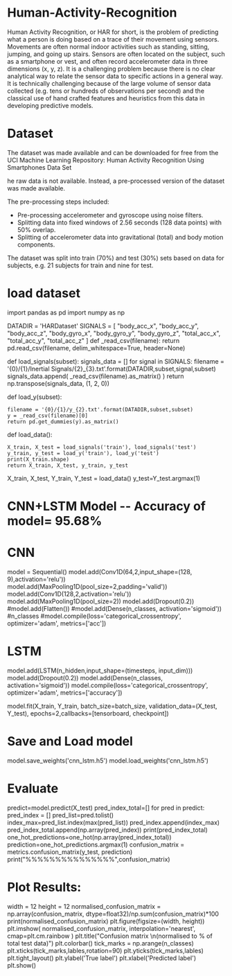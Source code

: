 # Human-Activity-Recognition
Human Activity Recognition, or HAR for short, is the problem of predicting what a person is doing based on a trace of their movement using sensors.
Movements are often normal indoor activities such as standing, sitting, jumping, and going up stairs.
Sensors are often located on the subject, such as a smartphone or vest, and often record accelerometer data in three dimensions (x, y, z).
It is a challenging problem because there is no clear analytical way to relate the sensor data to specific actions in a general way. It is technically challenging because of the large volume of sensor data collected (e.g. tens or hundreds of observations per second) and the classical use of hand crafted features and heuristics from this data in developing predictive models.

# Dataset
The dataset was made available and can be downloaded for free from the UCI Machine Learning Repository:
 Human Activity Recognition Using Smartphones Data Set
 
 he raw data is not available. Instead, a pre-processed version of the dataset was made available.

The pre-processing steps included:
<ul>
  <li>Pre-processing accelerometer and gyroscope using noise filters.</li>
  <li>Splitting data into fixed windows of 2.56 seconds (128 data points) with 50% overlap.</li>
  <li>Splitting of accelerometer data into gravitational (total) and body motion components.</li></ul>
  
  The dataset was split into train (70%) and test (30%) sets based on data for subjects, e.g. 21 subjects for train and nine for test.
  # load dataset
import pandas as pd
import numpy as np

DATADIR = 'HARDataset'
SIGNALS = [
    "body_acc_x",
    "body_acc_y",
    "body_acc_z",
    "body_gyro_x",
    "body_gyro_y",
    "body_gyro_z",
    "total_acc_x",
    "total_acc_y",
    "total_acc_z"
]
def _read_csv(filename):
    return pd.read_csv(filename, delim_whitespace=True, header=None)

def load_signals(subset):
    signals_data = []
    for signal in SIGNALS:
        filename = '{0}/{1}/Inertial Signals/{2}_{3}.txt'.format(DATADIR,subset,signal,subset)
        signals_data.append(
            _read_csv(filename).as_matrix()
        )
    return np.transpose(signals_data, (1, 2, 0))

def load_y(subset):
    
    filename = '{0}/{1}/y_{2}.txt'.format(DATADIR,subset,subset)
    y = _read_csv(filename)[0]
    return pd.get_dummies(y).as_matrix()


def load_data():
    
    X_train, X_test = load_signals('train'), load_signals('test')
    y_train, y_test = load_y('train'), load_y('test')
    print(X_train.shape)
    return X_train, X_test, y_train, y_test

X_train, X_test, Y_train, Y_test = load_data()
y_test=Y_test.argmax(1)

# CNN+LSTM Model  -- Accuracy of model= 95.68%
# CNN
model = Sequential()
model.add(Conv1D(64,2,input_shape=(128, 9),activation='relu'))
model.add(MaxPooling1D(pool_size=2,padding='valid'))
model.add(Conv1D(128,2,activation='relu'))
model.add(MaxPooling1D(pool_size=2))
model.add(Dropout(0.2))
#model.add(Flatten())
#model.add(Dense(n_classes, activation='sigmoid')) #n_classes
#model.compile(loss='categorical_crossentropy', optimizer='adam', metrics=['acc'])

# LSTM
model.add(LSTM(n_hidden,input_shape=(timesteps, input_dim)))
model.add(Dropout(0.2))
model.add(Dense(n_classes, activation='sigmoid'))
model.compile(loss='categorical_crossentropy',
              optimizer='adam',
              metrics=['accuracy'])

model.fit(X_train,
          Y_train,
          batch_size=batch_size,
          validation_data=(X_test, Y_test),
          epochs=2,callbacks=[tensorboard, checkpoint])
          
# Save and Load model
model.save_weights('cnn_lstm.h5')
model.load_weights('cnn_lstm.h5')

# Evaluate
predict=model.predict(X_test)
pred_index_total=[]
for pred in predict:
    pred_index = []
    pred_list=pred.tolist()
    index_max=pred_list.index(max(pred_list))
    pred_index.append(index_max)
    pred_index_total.append(np.array(pred_index))
print(pred_index_total)
one_hot_predictions=one_hot(np.array(pred_index_total))
prediction=one_hot_predictions.argmax(1)
confusion_matrix = metrics.confusion_matrix(y_test, prediction)
print("%%%%%%%%%%%%%%%",confusion_matrix)

# Plot Results:
width = 12
height = 12
normalised_confusion_matrix = np.array(confusion_matrix, dtype=float32)/np.sum(confusion_matrix)*100
print(normalised_confusion_matrix)
plt.figure(figsize=(width, height))
plt.imshow(
    normalised_confusion_matrix,
    interpolation='nearest',
    cmap=plt.cm.rainbow
)
plt.title("Confusion matrix \n(normalised to % of total test data)")
plt.colorbar()
tick_marks = np.arange(n_classes)
plt.xticks(tick_marks,lables,rotation=90)
plt.yticks(tick_marks,lables)
plt.tight_layout()
plt.ylabel('True label')
plt.xlabel('Predicted label')
plt.show()


  
